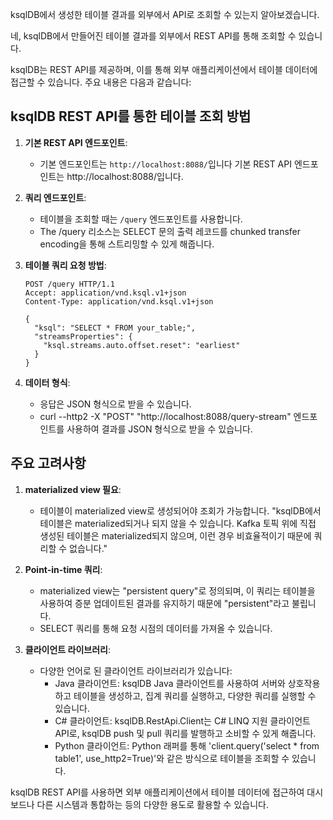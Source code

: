 ksqlDB에서 생성한 테이블 결과를 외부에서 API로 조회할 수 있는지 알아보겠습니다.

네, ksqlDB에서 만들어진 테이블 결과를 외부에서 REST API를 통해 조회할 수 있습니다.

ksqlDB는 REST API를 제공하며, 이를 통해 외부 애플리케이션에서 테이블 데이터에 접근할 수 있습니다. 주요 내용은 다음과 같습니다:

## ksqlDB REST API를 통한 테이블 조회 방법

1. **기본 REST API 엔드포인트**:
   - 기본 엔드포인트는 `http://localhost:8088/`입니다 기본 REST API 엔드포인트는 http://localhost:8088/입니다.

2. **쿼리 엔드포인트**:
   - 테이블을 조회할 때는 `/query` 엔드포인트를 사용합니다.
   - The /query 리소스는 SELECT 문의 출력 레코드를 chunked transfer encoding을 통해 스트리밍할 수 있게 해줍니다.

3. **테이블 쿼리 요청 방법**:
   ```
   POST /query HTTP/1.1
   Accept: application/vnd.ksql.v1+json
   Content-Type: application/vnd.ksql.v1+json
   
   {
     "ksql": "SELECT * FROM your_table;",
     "streamsProperties": {
       "ksql.streams.auto.offset.reset": "earliest"
     }
   }
   ```

4. **데이터 형식**:
   - 응답은 JSON 형식으로 받을 수 있습니다.
   - curl --http2 -X "POST" "http://localhost:8088/query-stream" 엔드포인트를 사용하여 결과를 JSON 형식으로 받을 수 있습니다.

## 주요 고려사항

1. **materialized view 필요**:
   - 테이블이 materialized view로 생성되어야 조회가 가능합니다. "ksqlDB에서 테이블은 materialized되거나 되지 않을 수 있습니다. Kafka 토픽 위에 직접 생성된 테이블은 materialized되지 않으며, 이런 경우 비효율적이기 때문에 쿼리할 수 없습니다."

2. **Point-in-time 쿼리**:
   - materialized view는 "persistent query"로 정의되며, 이 쿼리는 테이블을 사용하여 증분 업데이트된 결과를 유지하기 때문에 "persistent"라고 불립니다.
   - SELECT 쿼리를 통해 요청 시점의 데이터를 가져올 수 있습니다.

3. **클라이언트 라이브러리**:
   - 다양한 언어로 된 클라이언트 라이브러리가 있습니다:
     - Java 클라이언트: ksqlDB Java 클라이언트를 사용하여 서버와 상호작용하고 테이블을 생성하고, 집계 쿼리를 실행하고, 다양한 쿼리를 실행할 수 있습니다.
     - C# 클라이언트: ksqlDB.RestApi.Client는 C# LINQ 지원 클라이언트 API로, ksqlDB push 및 pull 쿼리를 발행하고 소비할 수 있게 해줍니다.
     - Python 클라이언트: Python 래퍼를 통해 'client.query('select * from table1', use_http2=True)'와 같은 방식으로 테이블을 조회할 수 있습니다.

ksqlDB REST API를 사용하면 외부 애플리케이션에서 테이블 데이터에 접근하여 대시보드나 다른 시스템과 통합하는 등의 다양한 용도로 활용할 수 있습니다.